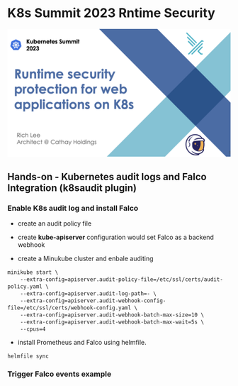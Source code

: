 # K8s Summit 2023 Rntime Security

![k8s-summit-2023](./img/k8s-summit-2023.png)

##  Hands-on - Kubernetes audit logs and Falco Integration (k8saudit plugin)

### Enable K8s audit log and install Falco
- create an audit policy file
- create **kube-apiserver** configuration would set Falco as a backend webhook

- create a Minukube cluster and enbale auditing
```
minikube start \
    --extra-config=apiserver.audit-policy-file=/etc/ssl/certs/audit-policy.yaml \
    --extra-config=apiserver.audit-log-path=- \
    --extra-config=apiserver.audit-webhook-config-file=/etc/ssl/certs/webhook-config.yaml \
    --extra-config=apiserver.audit-webhook-batch-max-size=10 \
    --extra-config=apiserver.audit-webhook-batch-max-wait=5s \
    --cpus=4
```

- install Prometheus and Falco using helmfile.
```
helmfile sync
```

### Trigger Falco events example



